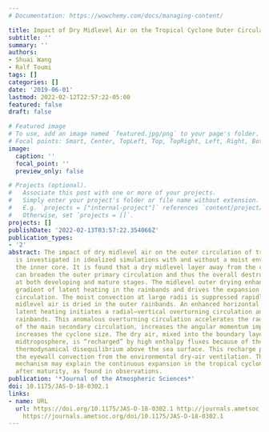 ```yaml
---
# Documentation: https://wowchemy.com/docs/managing-content/

title: Impact of Dry Midlevel Air on the Tropical Cyclone Outer Circulation
subtitle: ''
summary: ''
authors:
- Shuai Wang
- Ralf Toumi
tags: []
categories: []
date: '2019-06-01'
lastmod: 2022-02-12T22:57:22-05:00
featured: false
draft: false

# Featured image
# To use, add an image named `featured.jpg/png` to your page's folder.
# Focal points: Smart, Center, TopLeft, Top, TopRight, Left, Right, BottomLeft, Bottom, BottomRight.
image:
  caption: ''
  focal_point: ''
  preview_only: false

# Projects (optional).
#   Associate this post with one or more of your projects.
#   Simply enter your project's folder or file name without extension.
#   E.g. `projects = ["internal-project"]` references `content/project/deep-learning/index.md`.
#   Otherwise, set `projects = []`.
projects: []
publishDate: '2022-02-13T03:57:22.354066Z'
publication_types:
- '2'
abstract: The impact of dry midlevel air on the outer circulation of tropical cyclones
  is investigated in idealized simulations with and without a moist envelope protecting
  the inner core. It is found that a dry midlevel layer away from the cyclone center
  can broaden the outer primary circulation and thus the overall destructive potential
  at both developing and mature stages. The midlevel outer drying enhances the horizontal
  gradient of latent heating in the rainbands and drives the expansion of the outer
  circulation. The moist convection at large radii is suppressed rapidly after the
  midlevel air is dried in the outer rainbands. An enhanced horizontal gradient of
  latent heating initiates a radial–vertical overturning circulation anomaly in the
  rainbands. This anomalous overturning circulation accelerates the radial inflow
  of the main secondary circulation, increases the angular momentum import, and thus
  increases the cyclone size. The dry air, mixed into the boundary layer from the
  midtroposphere, is “recharged” by high enthalpy fluxes because of the increased
  thermodynamical disequilibrium above the sea surface. This recharge process protects
  the eyewall convection from the environmental dry-air ventilation. The proposed
  mechanism may explain the continuous expansion in the tropical cyclone outer circulation
  after maturity, as found in observations.
publication: '*Journal of the Atmospheric Sciences*'
doi: 10.1175/JAS-D-18-0302.1
links:
- name: URL
  url: https://doi.org/10.1175/JAS-D-18-0302.1 http://journals.ametsoc.org/doi/10.1175/JAS-D-18-0302.1
    https://journals.ametsoc.org/doi/10.1175/JAS-D-18-0302.1
---
```


